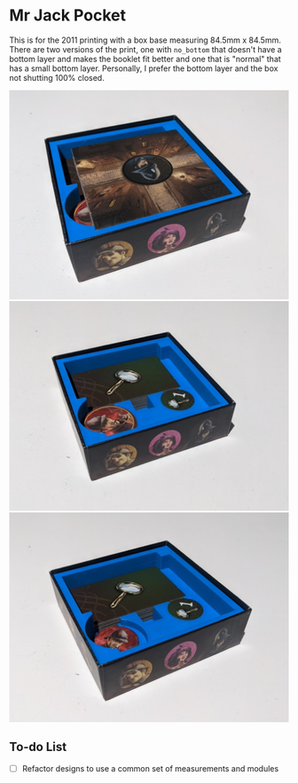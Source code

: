 # Mr Jack Pocket

This is for the 2011 printing with a box base measuring 84.5mm x 84.5mm.  There are two versions of the print, one with `no_bottom` that doesn't have a bottom layer and makes the booklet fit better and one that is "normal" that has a small bottom layer.  Personally, I prefer the bottom layer and the box not shutting 100% closed.

![Box with insert](https://raw.githubusercontent.com/pcon/game_organizer/master/mr_jack_pocket/assets/box_inside_0.jpg)
![Box with insert](https://raw.githubusercontent.com/pcon/game_organizer/master/mr_jack_pocket/assets/box_inside_1.jpg)
![Box with insert](https://raw.githubusercontent.com/pcon/game_organizer/master/mr_jack_pocket/assets/box_inside_2.jpg)

## To-do List

- [ ] Refactor designs to use a common set of measurements and modules
